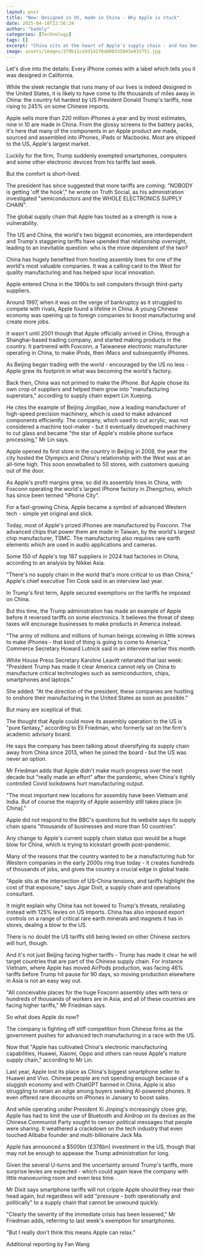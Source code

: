 ```yaml
---
layout: post
title: "New: Designed in US, made in China - Why Apple is stuck"
date: 2025-04-18T22:56:24
author: "badely"
categories: [Technology]
tags: []
excerpt: "China sits at the heart of Apple's supply chain - and has benefited hugely from it. Can they break up?"
image: assets/images/379b11ce3d14278ab08335843a933751.jpg
---
```


Let's dive into the details: Every iPhone comes with a label which tells you it was designed in California.

While the sleek rectangle that runs many of our lives is indeed designed in the United States, it is likely to have come to life thousands of miles away in China: the country hit hardest by US President Donald Trump's tariffs, now rising to 245% on some Chinese imports.

Apple sells more than 220 million iPhones a year and by most estimates, nine in 10 are made in China. From the glossy screens to the battery packs, it's here that many of the components in an Apple product are made, sourced and assembled into iPhones, iPads or Macbooks. Most are shipped to the US, Apple's largest market. 

Luckily for the firm, Trump suddenly exempted smartphones, computers and some other electronic devices from his tariffs last week. 

But the comfort is short-lived.

The president has since suggested that more tariffs are coming: "NOBODY is getting 'off the hook'," he wrote on Truth Social, as his administration investigated "semiconductors and the WHOLE ELECTRONICS SUPPLY CHAIN".

The global supply chain that Apple has touted as a strength is now a vulnerability. 

The US and China, the world's two biggest economies, are interdependent and Trump's staggering tariffs have upended that relationship overnight, leading to an inevitable question: who is the more dependent of the two?

China has hugely benefited from hosting assembly lines for one of the world's most valuable companies. It was a calling card to the West for quality manufacturing and has helped spur local innovation.   

Apple entered China in the 1990s to sell computers through third-party suppliers.

Around 1997, when it was on the verge of bankruptcy as it struggled to compete with rivals, Apple found a lifeline in China. A young Chinese economy was opening up to foreign companies to boost manufacturing and create more jobs.  

It wasn't until 2001 though that Apple officially arrived in China, through a Shanghai-based trading company, and started making products in the country. It partnered with Foxconn, a Taiwanese electronic manufacturer operating in China, to make iPods, then iMacs and subsequently iPhones.

As Beijing began trading with the world - encouraged by the US no less - Apple grew its footprint in what was becoming the world's factory. 

Back then, China was not primed to make the iPhone. But Apple chose its own crop of suppliers and helped them grow into "manufacturing superstars," according to supply chain expert Lin Xueping.

He cites the example of Beijing Jingdiao, now a leading manufacturer of high-speed precision machinery, which is used to make advanced components efficiently. The company, which used to cut acrylic, was not considered a machine tool-maker - but it eventually developed machinery to cut glass and became "the star of Apple's mobile phone surface processing," Mr Lin says.

Apple opened its first store in the country in Beijing in 2008, the year the city hosted the Olympics and China's relationship with the West was at an all-time high. This soon snowballed to 50 stores, with customers queuing out of the door.

As Apple's profit margins grew, so did its assembly lines in China, with Foxconn operating the world's largest iPhone factory in Zhengzhou, which has since been termed "iPhone City".

For a fast-growing China, Apple became a symbol of advanced Western tech - simple yet original and slick.

Today, most of Apple's prized iPhones are manufactured by Foxconn. The advanced chips that power them are made in Taiwan, by the world's largest chip manufacturer, TSMC. The manufacturing also requires rare earth elements which are used in audio applications and cameras. 

Some 150 of Apple's top 187 suppliers in 2024 had factories in China, according to an analysis by Nikkei Asia.

"There's no supply chain in the world that's more critical to us than China," Apple's chief executive Tim Cook said in an interview last year. 

In Trump's first term, Apple secured exemptions on the tariffs he imposed on China. 

But this time, the Trump administration has made an example of Apple before it reversed tariffs on some electronics. It believes the threat of steep taxes will encourage businesses to make products in America instead.

"The army of millions and millions of human beings screwing in little screws to make iPhones - that kind of thing is going to come to America," Commerce Secretary Howard Lutnick said in an interview earlier this month.

White House Press Secretary Karoline Leavitt reiterated that last week: "President Trump has made it clear America cannot rely on China to manufacture critical technologies such as semiconductors, chips, smartphones and laptops."

She added: "At the direction of the president, these companies are hustling to onshore their manufacturing in the United States as soon as possible."

But many are sceptical of that. 

The thought that Apple could move its assembly operation to the US is "pure fantasy," according to Eli Friedman, who formerly sat on the firm's academic advisory board. 

He says the company has been talking about diversifying its supply chain away from China since 2013, when he joined the board - but the US was never an option.

Mr Friedman adds that Apple didn't make much progress over the next decade but "really made an effort" after the pandemic, when China's tightly controlled Covid lockdowns hurt manufacturing output. 

"The most important new locations for assembly have been Vietnam and India. But of course the majority of Apple assembly still takes place [in China]."

Apple did not respond to the BBC's questions but its website says its supply chain spans "thousands of businesses and more than 50 countries". 

Any change to Apple's current supply chain status quo would be a huge blow for China, which is trying to kickstart growth post-pandemic.

Many of the reasons that the country wanted to be a manufacturing hub for Western companies in the early 2000s ring true today - it creates hundreds of thousands of jobs, and gives the country a crucial edge in global trade.

"Apple sits at the intersection of US-China tensions, and tariffs highlight the cost of that exposure," says Jigar Dixit, a supply chain and operations consultant.

It might explain why China has not bowed to Trump's threats, retaliating instead with 125% levies on US imports. China has also imposed export controls on a range of critical rare earth minerals and magnets it has in stores, dealing a blow to the US.

There is no doubt the US tariffs still being levied on other Chinese sectors will hurt, though.

And it's not just Beijing facing higher tariffs - Trump has made it clear he will target countries that are part of the Chinese supply chain. For instance Vietnam, where Apple has moved AirPods production, was facing 46% tariffs before Trump hit pause for 90 days, so moving production elsewhere in Asia is not an easy way out. 

"All conceivable places for the huge Foxconn assembly sites with tens or hundreds of thousands of workers are in Asia, and all of these countries are facing higher tariffs," Mr Friedman says.

So what does Apple do now? 

The company is fighting off stiff competition from Chinese firms as the government pushes for advanced tech manufacturing in a race with the US.

Now that "Apple has cultivated China's electronic manufacturing capabilities, Huawei, Xiaomi, Oppo and others can reuse Apple's mature supply chain," according to Mr Lin.

Last year, Apple lost its place as China's biggest smartphone seller to Huawei and Vivo. Chinese people are not spending enough because of a sluggish economy and with ChatGPT banned in China, Apple is also struggling to retain an edge among buyers seeking AI-powered phones. It even offered rare discounts on iPhones in January to boost sales.

And while operating under President Xi Jinping's increasingly close grip, Apple has had to limit the use of Bluetooth and Airdrop on its devices as the Chinese Communist Party sought to censor political messages that people were sharing. It weathered a crackdown on the tech industry that even touched Alibaba founder and multi-billionaire Jack Ma.

Apple has announced a $500bn (£378bn) investment in the US, though that may not be enough to appease the Trump administration for long.

Given the several U-turns and the uncertainty around Trump's tariffs, more surprise levies are expected - which could again leave the company with little manoeuvring room and even less time.

Mr Dixit says smartphone tariffs will not cripple Apple should they rear their head again, but regardless will add "pressure - both operationally and politically" to a supply chain that cannot be unwound quickly.

"Clearly the severity of the immediate crisis has been lessened," Mr Friedman adds, referring to last week's exemption for smartphones. 

"But I really don't think this means Apple can relax."

Additional reporting by Fan Wang

